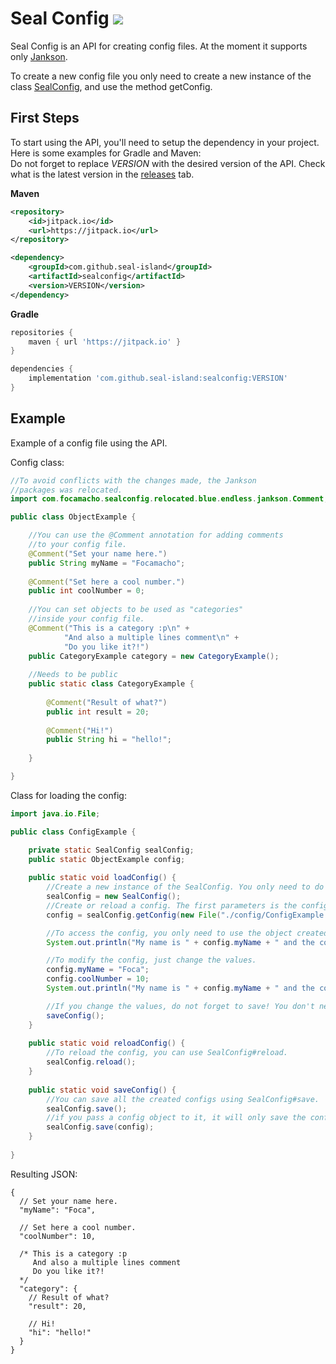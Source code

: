# Seal Config [![](https://jitpack.io/v/seal-island/sealconfig.svg)](https://jitpack.io/#seal-island/sealconfig)
Seal Config is an API for creating config files. At the moment it supports only [Jankson](https://github.com/falkreon/Jankson).

To create a new config file you only need to create a new instance of the class [SealConfig](https://github.com/Seal-Island/Seal-Config/blob/main/src/main/java/com/focamacho/sealconfig/SealConfig.java), and use the method getConfig.

## First Steps
To start using the API, you'll need to setup the dependency in your project. Here is some examples for Gradle and Maven:
<br>
Do not forget to replace *VERSION* with the desired version of the API. Check what is the latest version in the [releases](https://github.com/Seal-Island/SealConfig/releases) tab.

**Maven**
```xml
<repository>
    <id>jitpack.io</id>
    <url>https://jitpack.io</url>
</repository>
```
```xml
<dependency>
    <groupId>com.github.seal-island</groupId>
    <artifactId>sealconfig</artifactId>
    <version>VERSION</version>
</dependency>
```

**Gradle**
```groovy
repositories {
    maven { url 'https://jitpack.io' }
}

dependencies {
    implementation 'com.github.seal-island:sealconfig:VERSION'
}
```


## Example
Example of a config file using the API.

Config class:
```java
//To avoid conflicts with the changes made, the Jankson
//packages was relocated.
import com.focamacho.sealconfig.relocated.blue.endless.jankson.Comment;

public class ObjectExample {

    //You can use the @Comment annotation for adding comments
    //to your config file.
    @Comment("Set your name here.")
    public String myName = "Focamacho";
    
    @Comment("Set here a cool number.")
    public int coolNumber = 0;
    
    //You can set objects to be used as "categories"
    //inside your config file.
    @Comment("This is a category :p\n" +
            "And also a multiple lines comment\n" +
            "Do you like it?!")
    public CategoryExample category = new CategoryExample();
    
    //Needs to be public
    public static class CategoryExample {
        
        @Comment("Result of what?")
        public int result = 20;
        
        @Comment("Hi!")
        public String hi = "hello!";
        
    }

}
```
Class for loading the config:
```java
import java.io.File;

public class ConfigExample {

    private static SealConfig sealConfig;
    public static ObjectExample config;
    
    public static void loadConfig() {
        //Create a new instance of the SealConfig. You only need to do it one time.
        sealConfig = new SealConfig();
        //Create or reload a config. The first parameters is the config file, and the second the config class.
        config = sealConfig.getConfig(new File("./config/ConfigExample.json5"), ObjectExample.class);

        //To access the config, you only need to use the object created using getConfig.
        System.out.println("My name is " + config.myName + " and the coolest number is " + config.coolNumber);

        //To modify the config, just change the values.
        config.myName = "Foca";
        config.coolNumber = 10;
        System.out.println("My name is " + config.myName + " and the coolest number is " + config.coolNumber);

        //If you change the values, do not forget to save! You don't need to save otherwise.
        saveConfig();
    }
    
    public static void reloadConfig() {
        //To reload the config, you can use SealConfig#reload.
        sealConfig.reload();
    }
    
    public static void saveConfig() {
        //You can save all the created configs using SealConfig#save.
        sealConfig.save();
        //if you pass a config object to it, it will only save the config inserted
        sealConfig.save(config);
    }
    
}
```
Resulting JSON:
```json5
{
  // Set your name here.
  "myName": "Foca",

  // Set here a cool number.
  "coolNumber": 10,

  /* This is a category :p
     And also a multiple lines comment
     Do you like it?!
  */
  "category": {
    // Result of what?
    "result": 20,

    // Hi!
    "hi": "hello!"
  }
}
```
